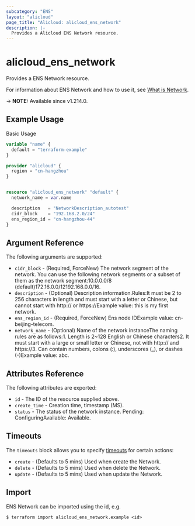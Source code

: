 ```yaml
---
subcategory: "ENS"
layout: "alicloud"
page_title: "Alicloud: alicloud_ens_network"
description: |-
  Provides a Alicloud ENS Network resource.
---
```


# alicloud_ens_network

Provides a ENS Network resource. 

For information about ENS Network and how to use it, see [What is Network](https://www.alibabacloud.com/help/en/ens/developer-reference/api-createnetwork-1).

-> **NOTE:** Available since v1.214.0.

## Example Usage

Basic Usage

```terraform
variable "name" {
  default = "terraform-example"
}

provider "alicloud" {
  region = "cn-hangzhou"
}


resource "alicloud_ens_network" "default" {
  network_name = var.name

  description   = "NetworkDescription_autotest"
  cidr_block    = "192.168.2.0/24"
  ens_region_id = "cn-hangzhou-44"
}
```

## Argument Reference

The following arguments are supported:
* `cidr_block` - (Required, ForceNew) The network segment of the network. You can use the following network segments or a subset of them as the network segment:10.0.0.0/8 (default)172.16.0.0/12192.168.0.0/16.
* `description` - (Optional) Description information.Rules:It must be 2 to 256 characters in length and must start with a letter or Chinese, but cannot start with http:// or https://Example value: this is my first network.
* `ens_region_id` - (Required, ForceNew) Ens node IDExample value: cn-beijing-telecom.
* `network_name` - (Optional) Name of the network instanceThe naming rules are as follows:1. Length is 2~128 English or Chinese characters2. It must start with a large or small letter or Chinese, not with http:// and https://3. Can contain numbers, colons (:), underscores (_), or dashes (-)Example value: abc.

## Attributes Reference

The following attributes are exported:
* `id` - The ID of the resource supplied above.
* `create_time` - Creation time, timestamp (MS).
* `status` - The status of the network instance. Pending: ConfiguringAvailable: Available.

## Timeouts

The `timeouts` block allows you to specify [timeouts](https://www.terraform.io/docs/configuration-0-11/resources.html#timeouts) for certain actions:
* `create` - (Defaults to 5 mins) Used when create the Network.
* `delete` - (Defaults to 5 mins) Used when delete the Network.
* `update` - (Defaults to 5 mins) Used when update the Network.

## Import

ENS Network can be imported using the id, e.g.

```shell
$ terraform import alicloud_ens_network.example <id>
```